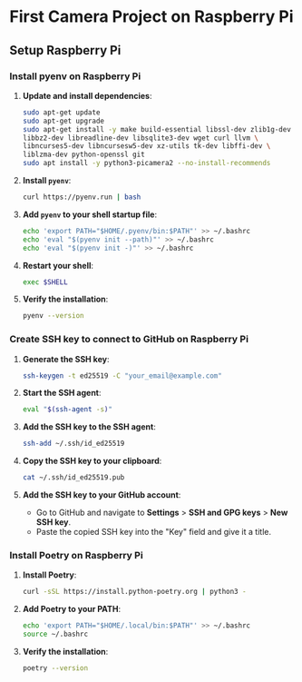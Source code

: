# First Camera Project on Raspberry Pi

## Setup Raspberry Pi

### Install pyenv on Raspberry Pi

1. **Update and install dependencies**:
    ```bash
    sudo apt-get update
    sudo apt-get upgrade
    sudo apt-get install -y make build-essential libssl-dev zlib1g-dev \
    libbz2-dev libreadline-dev libsqlite3-dev wget curl llvm \
    libncurses5-dev libncursesw5-dev xz-utils tk-dev libffi-dev \
    liblzma-dev python-openssl git
    sudo apt install -y python3-picamera2 --no-install-recommends
    ```

2. **Install `pyenv`**:
    ```bash
    curl https://pyenv.run | bash
    ```

3. **Add `pyenv` to your shell startup file**:
    ```bash
    echo 'export PATH="$HOME/.pyenv/bin:$PATH"' >> ~/.bashrc
    echo 'eval "$(pyenv init --path)"' >> ~/.bashrc
    echo 'eval "$(pyenv init -)"' >> ~/.bashrc
    ```

4. **Restart your shell**:
    ```bash
    exec $SHELL
    ```

5. **Verify the installation**:
    ```bash
    pyenv --version
    ```

### Create SSH key to connect to GitHub on Raspberry Pi

1. **Generate the SSH key**:
    ```bash
    ssh-keygen -t ed25519 -C "your_email@example.com"
    ```

2. **Start the SSH agent**:
    ```bash
    eval "$(ssh-agent -s)"
    ```

3. **Add the SSH key to the SSH agent**:
    ```bash
    ssh-add ~/.ssh/id_ed25519
    ```

4. **Copy the SSH key to your clipboard**:
    ```bash
    cat ~/.ssh/id_ed25519.pub
    ```

5. **Add the SSH key to your GitHub account**:
    - Go to GitHub and navigate to **Settings** > **SSH and GPG keys** > **New SSH key**.
    - Paste the copied SSH key into the "Key" field and give it a title.

### Install Poetry on Raspberry Pi

1. **Install Poetry**:
    ```bash
    curl -sSL https://install.python-poetry.org | python3 -
    ```

2. **Add Poetry to your PATH**:
    ```bash
    echo 'export PATH="$HOME/.local/bin:$PATH"' >> ~/.bashrc
    source ~/.bashrc
    ```

3. **Verify the installation**:
    ```bash
    poetry --version
    ```